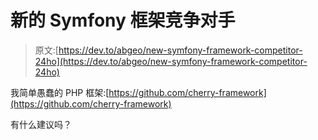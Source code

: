 # 新的 Symfony 框架竞争对手

> 原文:[https://dev.to/abgeo/new-symfony-framework-competitor-24ho](https://dev.to/abgeo/new-symfony-framework-competitor-24ho)

我简单愚蠢的 PHP 框架:[https://github.com/cherry-framework](https://github.com/cherry-framework)

有什么建议吗？